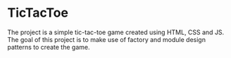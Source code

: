 # TicTacToe

The project is a simple tic-tac-toe game created using HTML, CSS and JS. The goal of this project is to make use of factory and module design patterns to create the game.